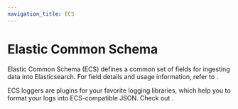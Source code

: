 ```yaml
---
navigation_title: ECS
---
```

# Elastic Common Schema

Elastic Common Schema (ECS) defines a common set of fields for ingesting data into Elasticsearch.
For field details and usage information, refer to [](asciidocalypse://docs/ecs/docs/reference/index.md).

ECS loggers are plugins for your favorite logging libraries, which help you to format your logs into ECS-compatible JSON. Check out [](asciidocalypse://docs/ecs/docs/reference/intro.md).
